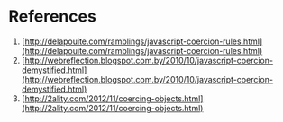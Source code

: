 # References

1. [http://delapouite.com/ramblings/javascript-coercion-rules.html](http://delapouite.com/ramblings/javascript-coercion-rules.html)
2. [http://webreflection.blogspot.com.by/2010/10/javascript-coercion-demystified.html](http://webreflection.blogspot.com.by/2010/10/javascript-coercion-demystified.html)
3. [http://2ality.com/2012/11/coercing-objects.html](http://2ality.com/2012/11/coercing-objects.html)

